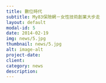 ```yaml
---
title: 數位時代
subtitle: My83保險網－女性技術創業大步走
layout: default
modal-id: 5
date: 2014-02-19
img: news/5.jpg
thumbnail: news/5.jpg
alt: image-alt
project-date:
client:
category: news
description:
---
```

